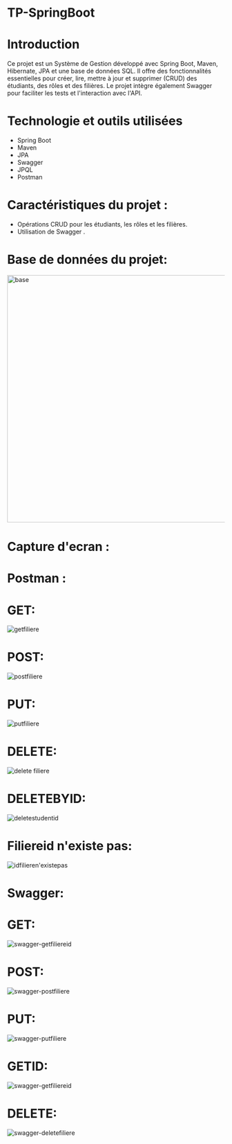 # TP-SpringBoot
# Introduction

Ce projet est un Système de Gestion développé avec Spring Boot, Maven, Hibernate, JPA et une base de données SQL. Il offre des fonctionnalités essentielles 
pour créer, lire, mettre à jour et supprimer (CRUD) des étudiants, des rôles et des filières. Le projet intègre également Swagger pour faciliter les tests et
l'interaction avec l'API.

# Technologie et outils utilisées
 - Spring Boot
 - Maven
 - JPA
 - Swagger
 - JPQL
 - Postman

# Caractéristiques du projet :
 - Opérations CRUD pour les étudiants, les rôles et les filières.
 - Utilisation de Swagger .

# Base de données du projet:

<img width="571" alt="base" src="https://github.com/WafaaK/TP-SpringBoot/assets/147450674/6dc1df8e-6f8d-4758-b1c9-b5dffe4a525a">

# Capture d'ecran :

# Postman :

# GET:
![getfiliere](https://github.com/WafaaK/TP-SpringBoot/assets/147450674/0550642a-24d3-4fa4-b367-55acdcbe4127)

# POST:
![postfiliere](https://github.com/WafaaK/TP-SpringBoot/assets/147450674/63d53b2c-7262-4ebb-b30c-6fc3b742fb37)

# PUT:
![putfiliere](https://github.com/WafaaK/TP-SpringBoot/assets/147450674/0ef2bb86-3220-40b1-975e-043ebf52fe7b)

# DELETE:
![delete filiere](https://github.com/WafaaK/TP-SpringBoot/assets/147450674/87943a6e-e385-4eaf-a131-17c3087b7381)

# DELETEBYID:
![deletestudentid](https://github.com/WafaaK/TP-SpringBoot/assets/147450674/0fb0d817-fa19-483d-aba1-1c1ab41f1176)

# Filiereid n'existe pas:
![idfilieren'existepas](https://github.com/WafaaK/TP-SpringBoot/assets/147450674/205651ba-1c6c-4dda-8fc5-f11b2448d86a)

# Swagger:

# GET:
![swagger-getfiliereid](https://github.com/WafaaK/TP-SpringBoot/assets/147450674/c637491c-d515-4035-9153-370ca1bb0108)

# POST:
![swagger-postfiliere](https://github.com/WafaaK/TP-SpringBoot/assets/147450674/d97dd49e-c2ea-4697-b6a3-de4dc4486b72)

# PUT:
![swagger-putfiliere](https://github.com/WafaaK/TP-SpringBoot/assets/147450674/48c20266-abf0-4d4b-a64f-eec7a7f0b58e)

# GETID:
![swagger-getfiliereid](https://github.com/WafaaK/TP-SpringBoot/assets/147450674/92d4b9c8-394d-48e1-b9cf-e7de20dd2c83)

# DELETE:
![swagger-deletefiliere](https://github.com/WafaaK/TP-SpringBoot/assets/147450674/07bf3e2f-2516-4ab1-af4a-7797fc1c8b51)
















